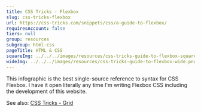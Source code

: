 ```yaml
---
title: CSS Tricks - Flexbox
slug: css-tricks-flexbox
url: https://css-tricks.com/snippets/css/a-guide-to-flexbox/
requiresAccount: false
tiers: null
group: resources
subgroup: html-css
pageTitle: HTML & CSS
squareImg: ../../../images/resources/css-tricks-guide-to-flexbox-square.png
wideImg: ../../../images/resources/css-tricks-guide-to-flexbox-wide.png
---
```


This infographic is the best single-source reference to syntax for CSS Flexbox.  I have it open literally any time I'm writing Flexbox CSS including the development of this website.

See also: <a href="#css-tricks-grid">CSS Tricks - Grid</a>